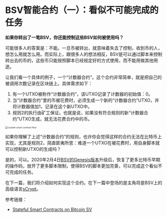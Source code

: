 # BSV智能合约（一）：看似不可能完成的任务

**如果你转出了一笔BSV，你还能控制这些BSV如何被使用吗？**

可能很多人的答案是：不能。一旦币被转出，就意味着失去了控制，收到币的人，想怎么用就怎么用。而实际上，跟很多人的想法相反，BSV是可以通过脚本来控制转出去的币的，这些币只能按照脚本已经规定好的方式使用，而不能用做其他用途。

让我们看一个具体的例子，一个“计数器合约”。这个合约非常简单，就是把自己的被调用次数记录在区块链上。具体需求如下：

1. 有一个UTXO被称作“计数器合约”，该UTXO记录了计数器的初始值：0。
2. 当“计数器合约”里的币被花费时，必须生成一个新的“计数器合约”UTXO，并将计数器值加1，记录在这个新UTXO中。
3. 规则2的执行由矿工保证。也就是说，如果没有符合规则的新“计数器合约”UTXO生成，就无法花费合约中的币。

<img src="https://bico.media/68acb623d1ad153d39cf5de0469f1329d4b864189aa60a27a60a0b3e8c4c5812" alt="counter smart contract flow" style="zoom:50%;" />



如果你理解了上述“计数器合约”的规则，也许你会觉得这样的合约无法在比特币上实现，尤其是规则2，简直匪夷所思：难道一个UTXO在被花费时，用自身脚本就可以控制新UTXO的生成吗？

是的，可以。2020年2月4日[BSV的Genesis版本](https://github.com/bitcoin-sv/bitcoin-sv/releases/tag/v1.0.0)升级后，恢复了更多比特币早期的操作码，放开了更多脚本限制，使得BSV的脚本更加完善，可以完成这个看似不可完成的任务。

在下一篇，我们将介绍如何实现这个合约。在下一篇中登场的是主角将是BSV上的高级语言[sCrypt](https://scryptdoc.readthedocs.io/en/latest/)。



参考链接：

* [Stateful Smart Contracts on Bitcoin SV](https://medium.com/coinmonks/stateful-smart-contracts-on-bitcoin-sv-c24f83a0f783)













